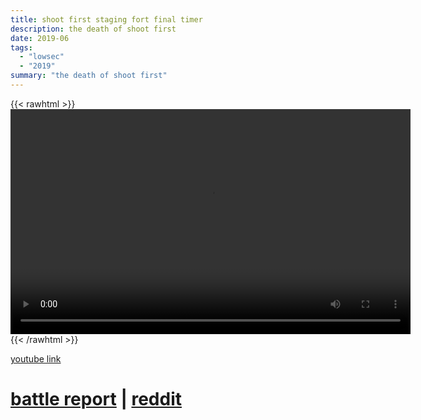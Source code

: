 ```yaml
---
title: shoot first staging fort final timer
description: the death of shoot first
date: 2019-06
tags:
  - "lowsec"
  - "2019"
summary: "the death of shoot first"
---
```


{{< rawhtml >}}<video width="640" height="360" controls>
<source src="https://crowdfile.net/snuffed/shoot-first-fort.mp4" type="video/mp4">
Your browser does not support the video tag.</video>{{< /rawhtml >}}

[youtube link](https://www.youtube.com/watch?v=fpFpwV7ajJQ&)

# [battle report](https://zkillboard.com/related/30005003/201906220300/) | [reddit](https://www.reddit.com/r/Eve/comments/c3kwhx/shootfirst/)
